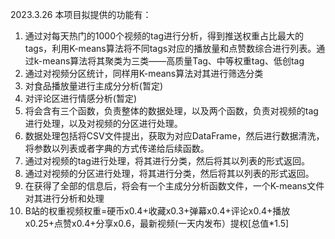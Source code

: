 2023.3.26
本项目拟提供的功能有：
1. 通过对每天热门的1000个视频的tag进行分析，得到推送权重占比最大的tags，利用K-means算法将不同tags对应的播放量和点赞数综合进行列表。通过k-means算法将其聚类为三类——高质量Tag、中等权重tag、低创tag
2. 通过对视频分区统计，同样用K-means算法对其进行筛选分类
3. 对食品播放量进行主成分分析(暂定)
4. 对评论区进行情感分析(暂定)
5. 将会含有三个函数，负责整体的数据处理，以及两个函数，负责对视频的tag进行处理，以及对视频的分区进行处理。
6. 数据处理包括将CSV文件提出，获取为对应DataFrame，然后进行数据清洗，将参数以列表或者字典的方式传递给后续函数。
7. 通过对视频的tag进行处理，将其进行分类，然后将其以列表的形式返回。
8. 通过对视频的分区进行处理，将其进行分类，然后将其以列表的形式返回。
9. 在获得了全部的信息后，将会有一个主成分分析函数文件，一个K-means文件对其进行分析和处理
10. B站的权重视频权重=硬币x0.4+收藏x0.3+弹幕x0.4+评论x0.4+播放x0.25+点赞x0.4+分享x0.6，最新视频(一天内发布）提权\[总值*1.5]